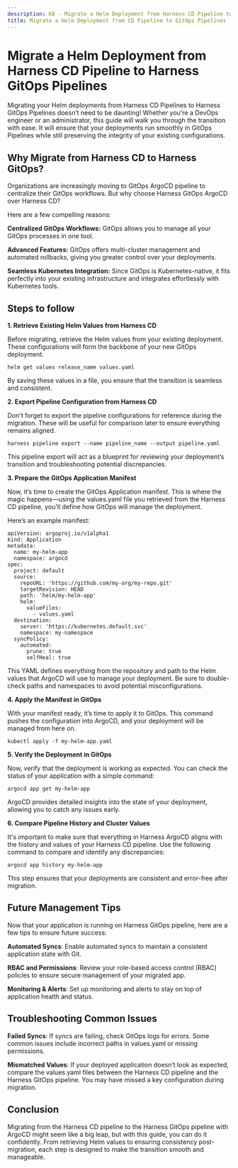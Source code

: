 ```yaml
---
description: KB - Migrate a Helm Deployment from Harness CD Pipeline to Harness GitOps Pipelines.
title: Migrate a Helm Deployment from CD Pipeline to GitOps Pipelines
---
```


# Migrate a Helm Deployment from Harness CD Pipeline to Harness GitOps Pipelines

Migrating your Helm deployments from Harness CD Pipelines to Harness GitOps Pipelines doesn’t need to be daunting! Whether you're a DevOps engineer or an administrator, this guide will walk you through the transition with ease. It will ensure that your deployments run smoothly in GitOps Pipelines while still preserving the integrity of your existing configurations.

## Why Migrate from Harness CD to Harness GitOps?

Organizations are increasingly moving to GitOps ArgoCD pipeline to centralize their GitOps workflows. But why choose Harness GitOps ArgoCD over Harness CD? 

Here are a few compelling reasons:

**Centralized GitOps Workflows:** GitOps allows you to manage all your GitOps processes in one tool.

**Advanced Features:** GitOps offers multi-cluster management and automated rollbacks, giving you greater control over your deployments.

**Seamless Kubernetes Integration:** Since GitOps is Kubernetes-native, it fits perfectly into your existing infrastructure and integrates effortlessly with Kubernetes tools.

## Steps to follow

**1. Retrieve Existing Helm Values from Harness CD**

Before migrating, retrieve the Helm values from your existing deployment. These configurations will form the backbone of your new GitOps deployment.

`helm get values release_name values.yaml`

By saving these values in a file, you ensure that the transition is seamless and consistent.

**2. Export Pipeline Configuration from Harness CD**

Don't forget to export the pipeline configurations for reference during the migration. These will be useful for comparison later to ensure everything remains aligned.

   `harness pipeline export --name pipeline_name --output pipeline.yaml`

This pipeline export will act as a blueprint for reviewing your deployment’s transition and troubleshooting potential discrepancies.

**3. Prepare the GitOps Application Manifest**

Now, it’s time to create the GitOps Application manifest. This is where the magic happens—using the values.yaml file you retrieved from the Harness CD pipeline, you'll define how GitOps will manage the deployment.

Here’s an example manifest:

```
apiVersion: argoproj.io/v1alpha1
kind: Application
metadata:
  name: my-helm-app
  namespace: argocd
spec:
  project: default
  source:
    repoURL: 'https://github.com/my-org/my-repo.git'
    targetRevision: HEAD
    path: 'helm/my-helm-app'
    helm:
      valueFiles:
        - values.yaml
  destination:
    server: 'https://kubernetes.default.svc'
    namespace: my-namespace
  syncPolicy:
    automated:
      prune: true
      selfHeal: true
```

This YAML defines everything from the repository and path to the Helm values that ArgoCD will use to manage your deployment. Be sure to double-check paths and namespaces to avoid potential misconfigurations.

**4. Apply the Manifest in GitOps**

With your manifest ready, it’s time to apply it to GitOps. This command pushes the configuration into ArgoCD, and your deployment will be managed from here on.

   `kubectl apply -f my-helm-app.yaml`

**5. Verify the Deployment in GitOps**

Now, verify that the deployment is working as expected. You can check the status of your application with a simple command:

   `argocd app get my-helm-app`

ArgoCD provides detailed insights into the state of your deployment, allowing you to catch any issues early.

**6. Compare Pipeline History and Cluster Values**

It's important to make sure that everything in Harness ArgoCD aligns with the history and values of your Harness CD pipeline. Use the following command to compare and identify any discrepancies:

`argocd app history my-helm-app`

This step ensures that your deployments are consistent and error-free after migration.

## Future Management Tips

Now that your application is running on Harness GitOps pipeline, here are a few tips to ensure future success:

**Automated Syncs**: Enable automated syncs to maintain a consistent application state with Git.

**RBAC and Permissions**: Review your role-based access control (RBAC) policies to ensure secure management of your migrated app.

**Monitoring & Alerts**: Set up monitoring and alerts to stay on top of application health and status.

## Troubleshooting Common Issues

**Failed Syncs**: If syncs are failing, check GitOps logs for errors. Some common issues include incorrect paths in values.yaml or missing permissions.

**Mismatched Values**: If your deployed application doesn’t look as expected, compare the values.yaml files between the Harness CD pipeline and the Harness GitOps pipeline. You may have missed a key configuration during migration.

## Conclusion

Migrating from the Harness CD pipeline to the Harness GitOps pipeline with ArgoCD might seem like a big leap, but with this guide, you can do it confidently. From retrieving Helm values to ensuring consistency post-migration, each step is designed to make the transition smooth and manageable.